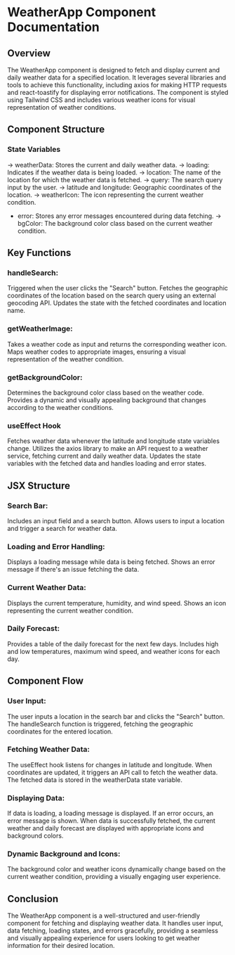 # WeatherApp Component Documentation
 
## Overview
The WeatherApp component is designed to fetch and display current and daily weather data for a specified location. It leverages several libraries and tools to achieve this functionality, including axios for making HTTP requests and react-toastify for displaying error notifications. The component is styled using Tailwind CSS and includes various weather icons for visual representation of weather conditions.

## Component Structure

### State Variables

-> weatherData: Stores the current and daily weather data.
-> loading: Indicates if the weather data is being loaded.
-> location: The name of the location for which the weather data is fetched.
-> query: The search query input by the user.
-> latitude and longitude: Geographic coordinates of the location.
-> weatherIcon: The icon representing the current weather condition.
- error: Stores any error messages encountered during data fetching.
-> bgColor: The background color class based on the current weather condition.

## Key Functions

### handleSearch:
Triggered when the user clicks the "Search" button.
Fetches the geographic coordinates of the location based on the search query using an external geocoding API.
Updates the state with the fetched coordinates and location name.

### getWeatherImage:
Takes a weather code as input and returns the corresponding weather icon.
Maps weather codes to appropriate images, ensuring a visual representation of the weather condition.

### getBackgroundColor:
Determines the background color class based on the weather code.
Provides a dynamic and visually appealing background that changes according to the weather conditions.

### useEffect Hook
Fetches weather data whenever the latitude and longitude state variables change.
Utilizes the axios library to make an API request to a weather service, fetching current and daily weather data.
Updates the state variables with the fetched data and handles loading and error states.

## JSX Structure

### Search Bar:
Includes an input field and a search button.
Allows users to input a location and trigger a search for weather data.

### Loading and Error Handling:
Displays a loading message while data is being fetched.
Shows an error message if there's an issue fetching the data.

### Current Weather Data:
Displays the current temperature, humidity, and wind speed.
Shows an icon representing the current weather condition.

### Daily Forecast:
Provides a table of the daily forecast for the next few days.
Includes high and low temperatures, maximum wind speed, and weather icons for each day.


## Component Flow

### User Input:
The user inputs a location in the search bar and clicks the "Search" button.
The handleSearch function is triggered, fetching the geographic coordinates for the entered location.

### Fetching Weather Data:
The useEffect hook listens for changes in latitude and longitude.
When coordinates are updated, it triggers an API call to fetch the weather data.
The fetched data is stored in the weatherData state variable.

### Displaying Data:
If data is loading, a loading message is displayed.
If an error occurs, an error message is shown.
When data is successfully fetched, the current weather and daily forecast are displayed with appropriate icons and background colors.

### Dynamic Background and Icons:
The background color and weather icons dynamically change based on the current weather condition, providing a visually engaging user experience.

## Conclusion

The WeatherApp component is a well-structured and user-friendly component for fetching and displaying weather data. It handles user input, data fetching, loading states, and errors gracefully, providing a seamless and visually appealing experience for users looking to get weather information for their desired location.
